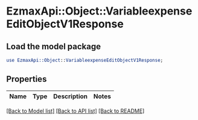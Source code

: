 # EzmaxApi::Object::VariableexpenseEditObjectV1Response

## Load the model package
```perl
use EzmaxApi::Object::VariableexpenseEditObjectV1Response;
```

## Properties
Name | Type | Description | Notes
------------ | ------------- | ------------- | -------------

[[Back to Model list]](../README.md#documentation-for-models) [[Back to API list]](../README.md#documentation-for-api-endpoints) [[Back to README]](../README.md)


